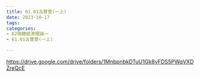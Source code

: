 ```yaml
---
title: 61.01古慧雯(一上)
date: 2023-10-17
tags: 
categories:
- 62個體經濟理論一
- 61.01古慧雯(一上)

---
```

https://drive.google.com/drive/folders/1MnbpnbkDTuU1Gk8yFDS5PWqVXDZreQcE
